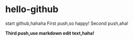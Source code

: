 # hello-github
start github,hahaha
First push,so happy!
Second push,aha!

**Third push,use markdown edit text,haha!**